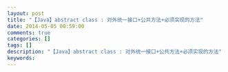 ```yaml
---
layout: post
title: "【Java】abstract class : 对外统一接口+公共方法+必须实现的方法"
date: 2014-05-05 00:59:00 
comments: true
categories: []
tags: []
description: "【Java】abstract class : 对外统一接口+公共方法+必须实现的方法"
keywords: 
---
```





